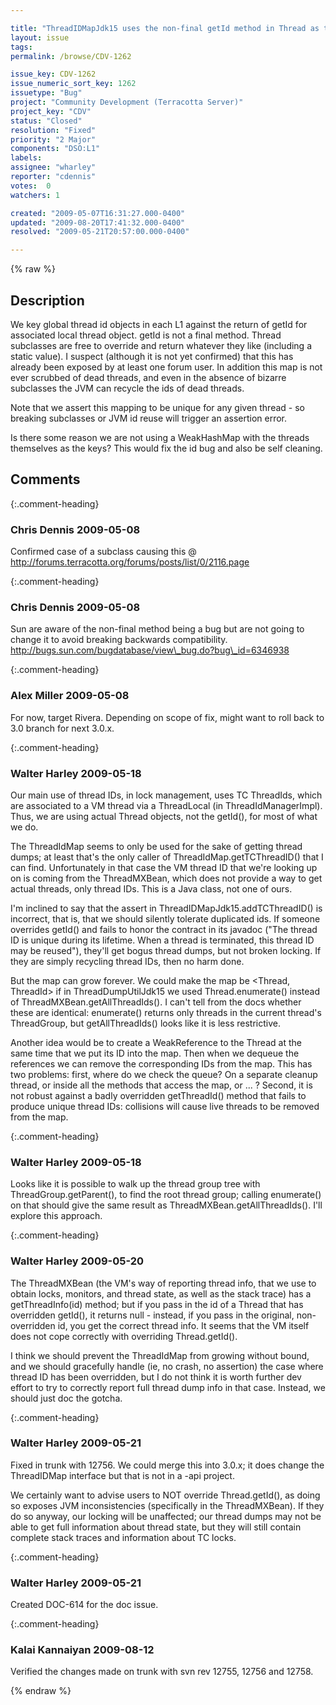 ```yaml
---

title: "ThreadIDMapJdk15 uses the non-final getId method in Thread as the Thread identifier"
layout: issue
tags: 
permalink: /browse/CDV-1262

issue_key: CDV-1262
issue_numeric_sort_key: 1262
issuetype: "Bug"
project: "Community Development (Terracotta Server)"
project_key: "CDV"
status: "Closed"
resolution: "Fixed"
priority: "2 Major"
components: "DSO:L1"
labels: 
assignee: "wharley"
reporter: "cdennis"
votes:  0
watchers: 1

created: "2009-05-07T16:31:27.000-0400"
updated: "2009-08-20T17:41:32.000-0400"
resolved: "2009-05-21T20:57:00.000-0400"

---
```




{% raw %}



## Description

<div markdown="1" class="description">

We key global thread id objects in each L1 against the return of getId for associated local thread object.  getId is not a final method.  Thread subclasses are free to override and return whatever they like (including a static value).  I suspect (although it is not yet confirmed) that this has already been exposed by at least one forum user.  In addition this map is not ever scrubbed of dead threads, and even in the absence of bizarre subclasses the JVM can recycle the ids of dead threads.

Note that we assert this mapping to be unique for any given thread - so breaking subclasses or JVM id reuse will trigger an assertion error.

Is there some reason we are not using a WeakHashMap with the threads themselves as the keys?  This would fix the id bug and also be self cleaning.

</div>

## Comments


{:.comment-heading}
### **Chris Dennis** <span class="date">2009-05-08</span>

<div markdown="1" class="comment">

Confirmed case of a subclass causing this @ http://forums.terracotta.org/forums/posts/list/0/2116.page

</div>


{:.comment-heading}
### **Chris Dennis** <span class="date">2009-05-08</span>

<div markdown="1" class="comment">

Sun are aware of the non-final method being a bug but are not going to change it to avoid breaking backwards compatibility.
http://bugs.sun.com/bugdatabase/view\_bug.do?bug\_id=6346938

</div>


{:.comment-heading}
### **Alex Miller** <span class="date">2009-05-08</span>

<div markdown="1" class="comment">

For now, target Rivera.  Depending on scope of fix, might want to roll back to 3.0 branch for next 3.0.x.

</div>


{:.comment-heading}
### **Walter Harley** <span class="date">2009-05-18</span>

<div markdown="1" class="comment">

Our main use of thread IDs, in lock management, uses TC ThreadIds, which are associated to a VM thread via a ThreadLocal (in ThreadIdManagerImpl).  Thus, we are using actual Thread objects, not the getId(), for most of what we do.

The ThreadIdMap seems to only be used for the sake of getting thread dumps; at least that's the only caller of ThreadIdMap.getTCThreadID() that I can find.  Unfortunately in that case the VM thread ID that we're looking up on is coming from the ThreadMXBean, which does not provide a way to get actual threads, only thread IDs.  This is a Java class, not one of ours.

I'm inclined to say that the assert in ThreadIDMapJdk15.addTCThreadID() is incorrect, that is, that we should silently tolerate duplicated ids.  If someone overrides getId() and fails to honor the contract in its javadoc ("The thread ID is unique during its lifetime.  When a thread  is terminated, this thread ID may be reused"), they'll get bogus thread dumps, but not broken locking.  If they are simply recycling thread IDs, then no harm done.

But the map can grow forever.  We could make the map be <Thread, ThreadId> if in ThreadDumpUtilJdk15 we used Thread.enumerate() instead of ThreadMXBean.getAllThreadIds().  I can't tell from the docs whether these are identical: enumerate() returns only threads in the current thread's ThreadGroup, but getAllThreadIds() looks like it is less restrictive.

Another idea would be to create a WeakReference to the Thread at the same time that we put its ID into the map.  Then when we dequeue the references we can remove the corresponding IDs from the map.  This has two problems: first, where do we check the queue?  On a separate cleanup thread, or inside all the methods that access the map, or ... ?  Second, it is not robust against a badly overridden getThreadId() method that fails to produce unique thread IDs: collisions will cause live threads to be removed from the map.

</div>


{:.comment-heading}
### **Walter Harley** <span class="date">2009-05-18</span>

<div markdown="1" class="comment">

Looks like it is possible to walk up the thread group tree with ThreadGroup.getParent(), to find the root thread group; calling enumerate() on that should give the same result as ThreadMXBean.getAllThreadIds().  I'll explore this approach.

</div>


{:.comment-heading}
### **Walter Harley** <span class="date">2009-05-20</span>

<div markdown="1" class="comment">

The ThreadMXBean (the VM's way of reporting thread info, that we use to obtain locks, monitors, and thread state, as well as the stack trace) has a getThreadInfo(id) method; but if you pass in the id of a Thread that has overridden getId(), it returns null - instead, if you pass in the original, non-overridden id, you get the correct thread info.  It seems that the VM itself does not cope correctly with overriding Thread.getId().

I think we should prevent the ThreadIdMap from growing without bound, and we should gracefully handle (ie, no crash, no assertion) the case where thread ID has been overridden, but I do not think it is worth further dev effort to try to correctly report full thread dump info in that case.  Instead, we should just doc the gotcha. 

</div>


{:.comment-heading}
### **Walter Harley** <span class="date">2009-05-21</span>

<div markdown="1" class="comment">

Fixed in trunk with 12756.  We could merge this into 3.0.x; it does change the ThreadIDMap interface but that is not in a -api project.

We certainly want to advise users to NOT override Thread.getId(), as doing so exposes JVM inconsistencies (specifically in the ThreadMXBean).  If they do so anyway, our locking will be unaffected; our thread dumps may not be able to get full information about thread state, but they will still contain complete stack traces and information about TC locks.

</div>


{:.comment-heading}
### **Walter Harley** <span class="date">2009-05-21</span>

<div markdown="1" class="comment">

Created DOC-614 for the doc issue.

</div>


{:.comment-heading}
### **Kalai Kannaiyan** <span class="date">2009-08-12</span>

<div markdown="1" class="comment">

Verified the changes made on trunk with svn rev 12755, 12756 and 12758.

</div>



{% endraw %}
